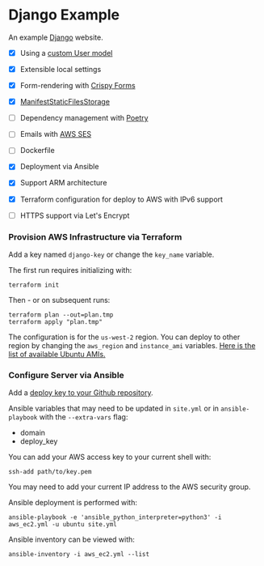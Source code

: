 Django Example
====

An example [Django](https://www.djangoproject.com) website.

- [x] Using a [custom User model](https://docs.djangoproject.com/en/4.0/topics/auth/customizing/#substituting-a-custom-user-model)
- [x] Extensible local settings
- [x] Form-rendering with [Crispy Forms](https://django-crispy-forms.readthedocs.io/en/latest/)
- [x] [ManifestStaticFilesStorage](https://docs.djangoproject.com/en/3.2/ref/contrib/staticfiles/#manifeststaticfilesstorage)
- [ ] Dependency management with [Poetry](https://python-poetry.org/docs/master/)
- [ ] Emails with [AWS SES](https://aws.amazon.com/ses/)
- [ ] Dockerfile
- [x] Deployment via Ansible
- [x] Support ARM architecture
- [x] Terraform configuration for deploy to AWS with IPv6 support
- [ ] HTTPS support via Let's Encrypt


### Provision AWS Infrastructure via Terraform

Add a key named `django-key` or change the `key_name` variable.

The first run requires initializing with:

    terraform init

Then - or on subsequent runs:

    terraform plan --out=plan.tmp
    terraform apply "plan.tmp"

The configuration is for the `us-west-2` region. You can deploy to other region by changing the `aws_region` and `instance_ami` variables. [Here is the list of available Ubuntu AMIs.](https://cloud-images.ubuntu.com/locator/ec2/)


### Configure Server via Ansible

Add a [deploy key to your Github repository](https://docs.github.com/en/developers/overview/managing-deploy-keys).

Ansible variables that may need to be updated in `site.yml` or in `ansible-playbook` with the `--extra-vars` flag:

- domain
- deploy_key

You can add your AWS access key to your current shell with:

    ssh-add path/to/key.pem

You may need to add your current IP address to the AWS security group.

Ansible deployment is performed with:

    ansible-playbook -e 'ansible_python_interpreter=python3' -i aws_ec2.yml -u ubuntu site.yml

Ansible inventory can be viewed with:

    ansible-inventory -i aws_ec2.yml --list
